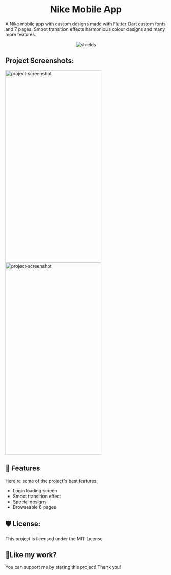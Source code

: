 <h1 align="center" id="title">Nike Mobile App</h1>

<p align="center"><p id="description">A Nike mobile app with custom designs made with Flutter Dart custom fonts and 7 pages. Smoot transition effects harmonious colour designs and many more features.</p>

<p align="center"><img src="https://img.shields.io/twitter/follow/:at4soyy" alt="shields"></p>

<h2>Project Screenshots:</h2>

<img src="https://r.resimlink.com/Mizgp0Y.png" alt="project-screenshot" width="300" height="600">

<img src="https://r.resimlink.com/y98qjCl3Mhs.png" alt="project-screenshot" width="300" height="600">
  
<h2>🧐 Features</h2>

Here're some of the project's best features:

*   Login loading screen
*   Smoot transition effect
*   Special designs
*   Browseable 6 pages

<h2>🛡️ License:</h2>

This project is licensed under the MIT Lıcense

<h2>💖Like my work?</h2>

You can support me by staring this project! Thank you!
